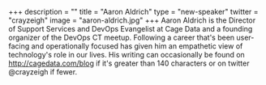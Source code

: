 +++
description = ""
title = "Aaron Aldrich"
type = "new-speaker"
twitter = "crayzeigh"
image = "aaron-aldrich.jpg"
+++
Aaron Aldrich is the Director of Support Services and DevOps Evangelist at Cage Data and a founding organizer of the DevOps CT meetup. Following a career that's been user-facing and operationally focused has given him an empathetic view of technology's role in our lives. His writing can occasionally be found on http://cagedata.com/blog if it's greater than 140 characters or on twitter @crayzeigh if fewer.